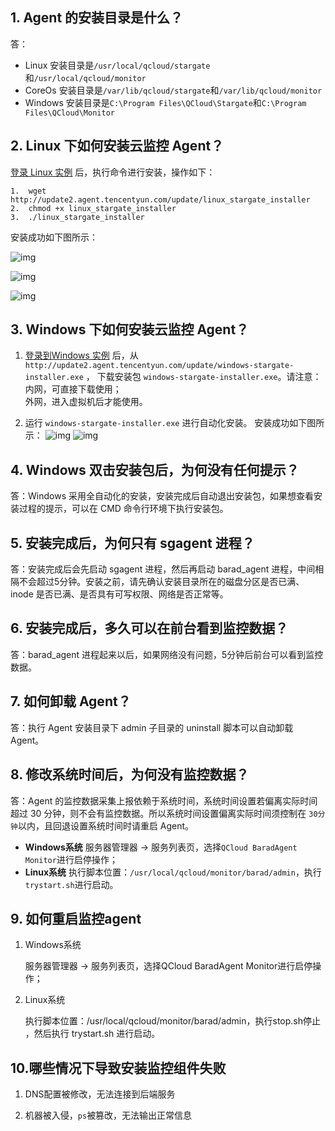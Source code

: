 ## 1. Agent 的安装目录是什么？
答：
- Linux 安装目录是`/usr/local/qcloud/stargate`和`/usr/local/qcloud/monitor`
- CoreOs 安装目录是`/var/lib/qcloud/stargate`和`/var/lib/qcloud/monitor`
- Windows 安装目录是`C:\Program Files\QCloud\Stargate`和`C:\Program Files\QCloud\Monitor`

## 2. Linux 下如何安装云监控 Agent？

[登录 Linux 实例](http://tce.fsphere.cn/document/product/213/5436) 后，执行命令进行安装，操作如下：

```
1.  wget http://update2.agent.tencentyun.com/update/linux_stargate_installer
2.  chmod +x linux_stargate_installer
3.  ./linux_stargate_installer
```

安装成功如下图所示：

![img](https://mccdn.qcloud.com/img561f64c5d6e7a.png)

![img](https://mccdn.qcloud.com/img561f64d032ef0.png)

![img](https://mccdn.qcloud.com/img561f64d8a9064.png)

## 3. Windows 下如何安装云监控 Agent？

1. [登录到Windows 实例](http://tce.fsphere.cn/document/product/213/5435) 后，从`http://update2.agent.tencentyun.com/update/windows-stargate-installer.exe` ， 下载安装包 `windows-stargate-installer.exe`。请注意：  
   内网，可直接下载使用；  
   外网，进入虚拟机后才能使用。  

2. 运行 `windows-stargate-installer.exe` 进行自动化安装。
   安装成功如下图所示：
   ![img](https://mccdn.qcloud.com/img56259a45535ad.png)
   ![img](https://mccdn.qcloud.com/img561f650a18fb6.png)

## 4. Windows 双击安装包后，为何没有任何提示？

答：Windows 采用全自动化的安装，安装完成后自动退出安装包，如果想查看安装过程的提示，可以在 CMD 命令行环境下执行安装包。

## 5. 安装完成后，为何只有 sgagent 进程？
答：安装完成后会先启动 sgagent 进程，然后再启动 barad_agent 进程，中间相隔不会超过5分钟。安装之前，请先确认安装目录所在的磁盘分区是否已满、inode 是否已满、是否具有可写权限、网络是否正常等。

## 6. 安装完成后，多久可以在前台看到监控数据？
答：barad_agent 进程起来以后，如果网络没有问题，5分钟后前台可以看到监控数据。

## 7. 如何卸载 Agent？
答：执行 Agent 安装目录下 admin 子目录的 uninstall 脚本可以自动卸载 Agent。

## 8. 修改系统时间后，为何没有监控数据？
答：Agent 的监控数据采集上报依赖于系统时间，系统时间设置若偏离实际时间超过 30 分钟，则不会有监控数据。所以系统时间设置偏离实际时间须控制在 `30分钟`以内，且回退设置系统时间时请重启 Agent。
- **Windows系统**
  服务器管理器 → 服务列表页，选择`QCloud BaradAgent Monitor`进行启停操作；
- **Linux系统**
  执行脚本位置：`/usr/local/qcloud/monitor/barad/admin`，执行` trystart.sh `进行启动。

## 9. 如何重启监控agent 

1. Windows系统

   服务器管理器 → 服务列表页，选择QCloud BaradAgent Monitor进行启停操作；

2. Linux系统

   执行脚本位置：/usr/local/qcloud/monitor/barad/admin，执行stop.sh停止 ，然后执行 trystart.sh 进行启动。 


## 10.哪些情况下导致安装监控组件失败

   1.  DNS配置被修改，无法连接到后端服务

   2.  机器被入侵，`ps`被篡改，无法输出正常信息


   ​

